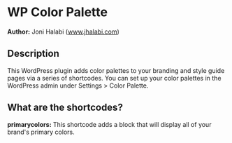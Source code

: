 WP Color Palette
=========================

__Author:__ Joni Halabi (www.jhalabi.com)

Description
-----------

This WordPress plugin adds color palettes to your branding and style guide pages via a series of shortcodes.  You can set up your color palettes in the WordPress admin under Settings > Color Palette.

What are the shortcodes?
--------------------

__primarycolors:__ This shortcode adds a block that will display all of your brand's primary colors.
